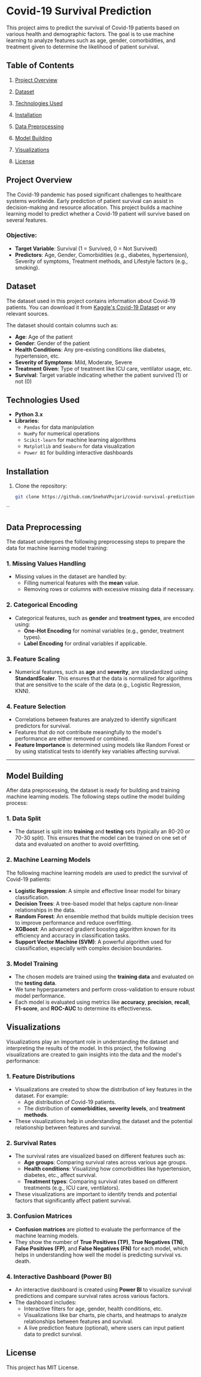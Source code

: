 # Covid-19 Survival Prediction

This project aims to predict the survival of Covid-19 patients based on various health and demographic factors. The goal is to use machine learning to analyze features such as age, gender, comorbidities, and treatment given to determine the likelihood of patient survival.

## Table of Contents

1. [Project Overview](#project-overview)
2. [Dataset](#dataset)
3. [Technologies Used](#technologies-used)
4. [Installation](#installation)
5. [Data Preprocessing](#data-preprocessing)
6. [Model Building](#model-building)

8. [Visualizations](#visualizations)

10. [License](#license)

## Project Overview

The Covid-19 pandemic has posed significant challenges to healthcare systems worldwide. Early prediction of patient survival can assist in decision-making and resource allocation. This project builds a machine learning model to predict whether a Covid-19 patient will survive based on several features. 

### Objective:
- **Target Variable**: Survival (1 = Survived, 0 = Not Survived)
- **Predictors**: Age, Gender, Comorbidities (e.g., diabetes, hypertension), Severity of symptoms, Treatment methods, and Lifestyle factors (e.g., smoking).

## Dataset

The dataset used in this project contains information about Covid-19 patients. You can download it from [Kaggle's Covid-19 Dataset](https://www.kaggle.com/datasets) or any relevant sources. 

The dataset should contain columns such as:
- **Age**: Age of the patient
- **Gender**: Gender of the patient
- **Health Conditions**: Any pre-existing conditions like diabetes, hypertension, etc.
- **Severity of Symptoms**: Mild, Moderate, Severe
- **Treatment Given**: Type of treatment like ICU care, ventilator usage, etc.
- **Survival**: Target variable indicating whether the patient survived (1) or not (0)

## Technologies Used

- **Python 3.x**
- **Libraries**:
  - `Pandas` for data manipulation
  - `NumPy` for numerical operations
  - `Scikit-learn` for machine learning algorithms
  - `Matplotlib` and `Seaborn` for data visualization
  - `Power BI` for building interactive dashboards

## Installation

1. Clone the repository:

   ```bash
   git clone https://github.com/SnehaVPujari/covid-survival-prediction.git

``
## Data Preprocessing

The dataset undergoes the following preprocessing steps to prepare the data for machine learning model training:

### 1. **Missing Values Handling**
   - Missing values in the dataset are handled by:
     - Filling numerical features with the **mean** value.
     - Removing rows or columns with excessive missing data if necessary.

### 2. **Categorical Encoding**
   - Categorical features, such as **gender** and **treatment types**, are encoded using:
     - **One-Hot Encoding** for nominal variables (e.g., gender, treatment types).
     - **Label Encoding** for ordinal variables if applicable.

### 3. **Feature Scaling**
   - Numerical features, such as **age** and **severity**, are standardized using **StandardScaler**. This ensures that the data is normalized for algorithms that are sensitive to the scale of the data (e.g., Logistic Regression, KNN).

### 4. **Feature Selection**
   - Correlations between features are analyzed to identify significant predictors for survival.
   - Features that do not contribute meaningfully to the model's performance are either removed or combined.
   - **Feature Importance** is determined using models like Random Forest or by using statistical tests to identify key variables affecting survival.

---

## Model Building

After data preprocessing, the dataset is ready for building and training machine learning models. The following steps outline the model building process:

### 1. **Data Split**
   - The dataset is split into **training** and **testing** sets (typically an 80-20 or 70-30 split). This ensures that the model can be trained on one set of data and evaluated on another to avoid overfitting.

### 2. **Machine Learning Models**
   The following machine learning models are used to predict the survival of Covid-19 patients:
   - **Logistic Regression**: A simple and effective linear model for binary classification.
   - **Decision Trees**: A tree-based model that helps capture non-linear relationships in the data.
   - **Random Forest**: An ensemble method that builds multiple decision trees to improve performance and reduce overfitting.
   - **XGBoost**: An advanced gradient boosting algorithm known for its efficiency and accuracy in classification tasks.
   - **Support Vector Machine (SVM)**: A powerful algorithm used for classification, especially with complex decision boundaries.

### 3. **Model Training**
   - The chosen models are trained using the **training data** and evaluated on the **testing data**.
   - We tune hyperparameters and perform cross-validation to ensure robust model performance.
   - Each model is evaluated using metrics like **accuracy**, **precision**, **recall**, **F1-score**, and **ROC-AUC** to determine its effectiveness.

## Visualizations

Visualizations play an important role in understanding the dataset and interpreting the results of the model. In this project, the following visualizations are created to gain insights into the data and the model's performance:

### 1. **Feature Distributions**
   - Visualizations are created to show the distribution of key features in the dataset. For example:
     - Age distribution of Covid-19 patients.
     - The distribution of **comorbidities**, **severity levels**, and **treatment methods**.
   - These visualizations help in understanding the dataset and the potential relationship between features and survival.

### 2. **Survival Rates**
   - The survival rates are visualized based on different features such as:
     - **Age groups**: Comparing survival rates across various age groups.
     - **Health conditions**: Visualizing how comorbidities like hypertension, diabetes, etc., affect survival.
     - **Treatment types**: Comparing survival rates based on different treatments (e.g., ICU care, ventilators).
   - These visualizations are important to identify trends and potential factors that significantly affect patient survival.

### 3. **Confusion Matrices**
   - **Confusion matrices** are plotted to evaluate the performance of the machine learning models.
   - They show the number of **True Positives (TP)**, **True Negatives (TN)**, **False Positives (FP)**, and **False Negatives (FN)** for each model, which helps in understanding how well the model is predicting survival vs. death.

### 4. **Interactive Dashboard (Power BI)**
   - An interactive dashboard is created using **Power BI** to visualize survival predictions and compare survival rates across various factors.
   - The dashboard includes:
     - Interactive filters for age, gender, health conditions, etc.
     - Visualizations like bar charts, pie charts, and heatmaps to analyze relationships between features and survival.
     - A live prediction feature (optional), where users can input patient data to predict survival.



## License

This project has MIT License.



 
